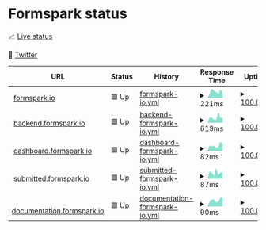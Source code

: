 # Formspark status

📈 [Live status](https://status.formspark.io)

📣 [Twitter](https://twitter.com/formsparkapp)

<!--start: status pages-->
<!-- This summary is generated by Upptime (https://github.com/upptime/upptime) -->
<!-- Do not edit this manually, your changes will be overwritten -->
<!-- prettier-ignore -->
| URL | Status | History | Response Time | Uptime |
| --- | ------ | ------- | ------------- | ------ |
| <img alt="" src="https://icons.duckduckgo.com/ip3/formspark.io.ico" height="13"> [formspark.io](https://formspark.io) | 🟩 Up | [formspark-io.yml](https://github.com/formspark/status/commits/HEAD/history/formspark-io.yml) | <details><summary><img alt="Response time graph" src="./graphs/formspark-io/response-time-week.png" height="20"> 221ms</summary><br><a href="https://status.formspark.io/history/formspark-io"><img alt="Response time 163" src="https://img.shields.io/endpoint?url=https%3A%2F%2Fraw.githubusercontent.com%2Fformspark%2Fstatus%2FHEAD%2Fapi%2Fformspark-io%2Fresponse-time.json"></a><br><a href="https://status.formspark.io/history/formspark-io"><img alt="24-hour response time 45" src="https://img.shields.io/endpoint?url=https%3A%2F%2Fraw.githubusercontent.com%2Fformspark%2Fstatus%2FHEAD%2Fapi%2Fformspark-io%2Fresponse-time-day.json"></a><br><a href="https://status.formspark.io/history/formspark-io"><img alt="7-day response time 221" src="https://img.shields.io/endpoint?url=https%3A%2F%2Fraw.githubusercontent.com%2Fformspark%2Fstatus%2FHEAD%2Fapi%2Fformspark-io%2Fresponse-time-week.json"></a><br><a href="https://status.formspark.io/history/formspark-io"><img alt="30-day response time 193" src="https://img.shields.io/endpoint?url=https%3A%2F%2Fraw.githubusercontent.com%2Fformspark%2Fstatus%2FHEAD%2Fapi%2Fformspark-io%2Fresponse-time-month.json"></a><br><a href="https://status.formspark.io/history/formspark-io"><img alt="1-year response time 168" src="https://img.shields.io/endpoint?url=https%3A%2F%2Fraw.githubusercontent.com%2Fformspark%2Fstatus%2FHEAD%2Fapi%2Fformspark-io%2Fresponse-time-year.json"></a></details> | <details><summary><a href="https://status.formspark.io/history/formspark-io">100.00%</a></summary><a href="https://status.formspark.io/history/formspark-io"><img alt="All-time uptime 100.00%" src="https://img.shields.io/endpoint?url=https%3A%2F%2Fraw.githubusercontent.com%2Fformspark%2Fstatus%2FHEAD%2Fapi%2Fformspark-io%2Fuptime.json"></a><br><a href="https://status.formspark.io/history/formspark-io"><img alt="24-hour uptime 100.00%" src="https://img.shields.io/endpoint?url=https%3A%2F%2Fraw.githubusercontent.com%2Fformspark%2Fstatus%2FHEAD%2Fapi%2Fformspark-io%2Fuptime-day.json"></a><br><a href="https://status.formspark.io/history/formspark-io"><img alt="7-day uptime 100.00%" src="https://img.shields.io/endpoint?url=https%3A%2F%2Fraw.githubusercontent.com%2Fformspark%2Fstatus%2FHEAD%2Fapi%2Fformspark-io%2Fuptime-week.json"></a><br><a href="https://status.formspark.io/history/formspark-io"><img alt="30-day uptime 100.00%" src="https://img.shields.io/endpoint?url=https%3A%2F%2Fraw.githubusercontent.com%2Fformspark%2Fstatus%2FHEAD%2Fapi%2Fformspark-io%2Fuptime-month.json"></a><br><a href="https://status.formspark.io/history/formspark-io"><img alt="1-year uptime 100.00%" src="https://img.shields.io/endpoint?url=https%3A%2F%2Fraw.githubusercontent.com%2Fformspark%2Fstatus%2FHEAD%2Fapi%2Fformspark-io%2Fuptime-year.json"></a></details>
| <img alt="" src="https://icons.duckduckgo.com/ip3/backend.formspark.io.ico" height="13"> [backend.formspark.io](https://backend.formspark.io) | 🟩 Up | [backend-formspark-io.yml](https://github.com/formspark/status/commits/HEAD/history/backend-formspark-io.yml) | <details><summary><img alt="Response time graph" src="./graphs/backend-formspark-io/response-time-week.png" height="20"> 619ms</summary><br><a href="https://status.formspark.io/history/backend-formspark-io"><img alt="Response time 505" src="https://img.shields.io/endpoint?url=https%3A%2F%2Fraw.githubusercontent.com%2Fformspark%2Fstatus%2FHEAD%2Fapi%2Fbackend-formspark-io%2Fresponse-time.json"></a><br><a href="https://status.formspark.io/history/backend-formspark-io"><img alt="24-hour response time 634" src="https://img.shields.io/endpoint?url=https%3A%2F%2Fraw.githubusercontent.com%2Fformspark%2Fstatus%2FHEAD%2Fapi%2Fbackend-formspark-io%2Fresponse-time-day.json"></a><br><a href="https://status.formspark.io/history/backend-formspark-io"><img alt="7-day response time 619" src="https://img.shields.io/endpoint?url=https%3A%2F%2Fraw.githubusercontent.com%2Fformspark%2Fstatus%2FHEAD%2Fapi%2Fbackend-formspark-io%2Fresponse-time-week.json"></a><br><a href="https://status.formspark.io/history/backend-formspark-io"><img alt="30-day response time 463" src="https://img.shields.io/endpoint?url=https%3A%2F%2Fraw.githubusercontent.com%2Fformspark%2Fstatus%2FHEAD%2Fapi%2Fbackend-formspark-io%2Fresponse-time-month.json"></a><br><a href="https://status.formspark.io/history/backend-formspark-io"><img alt="1-year response time 523" src="https://img.shields.io/endpoint?url=https%3A%2F%2Fraw.githubusercontent.com%2Fformspark%2Fstatus%2FHEAD%2Fapi%2Fbackend-formspark-io%2Fresponse-time-year.json"></a></details> | <details><summary><a href="https://status.formspark.io/history/backend-formspark-io">100.00%</a></summary><a href="https://status.formspark.io/history/backend-formspark-io"><img alt="All-time uptime 100.00%" src="https://img.shields.io/endpoint?url=https%3A%2F%2Fraw.githubusercontent.com%2Fformspark%2Fstatus%2FHEAD%2Fapi%2Fbackend-formspark-io%2Fuptime.json"></a><br><a href="https://status.formspark.io/history/backend-formspark-io"><img alt="24-hour uptime 100.00%" src="https://img.shields.io/endpoint?url=https%3A%2F%2Fraw.githubusercontent.com%2Fformspark%2Fstatus%2FHEAD%2Fapi%2Fbackend-formspark-io%2Fuptime-day.json"></a><br><a href="https://status.formspark.io/history/backend-formspark-io"><img alt="7-day uptime 100.00%" src="https://img.shields.io/endpoint?url=https%3A%2F%2Fraw.githubusercontent.com%2Fformspark%2Fstatus%2FHEAD%2Fapi%2Fbackend-formspark-io%2Fuptime-week.json"></a><br><a href="https://status.formspark.io/history/backend-formspark-io"><img alt="30-day uptime 100.00%" src="https://img.shields.io/endpoint?url=https%3A%2F%2Fraw.githubusercontent.com%2Fformspark%2Fstatus%2FHEAD%2Fapi%2Fbackend-formspark-io%2Fuptime-month.json"></a><br><a href="https://status.formspark.io/history/backend-formspark-io"><img alt="1-year uptime 100.00%" src="https://img.shields.io/endpoint?url=https%3A%2F%2Fraw.githubusercontent.com%2Fformspark%2Fstatus%2FHEAD%2Fapi%2Fbackend-formspark-io%2Fuptime-year.json"></a></details>
| <img alt="" src="https://icons.duckduckgo.com/ip3/dashboard.formspark.io.ico" height="13"> [dashboard.formspark.io](https://dashboard.formspark.io) | 🟩 Up | [dashboard-formspark-io.yml](https://github.com/formspark/status/commits/HEAD/history/dashboard-formspark-io.yml) | <details><summary><img alt="Response time graph" src="./graphs/dashboard-formspark-io/response-time-week.png" height="20"> 82ms</summary><br><a href="https://status.formspark.io/history/dashboard-formspark-io"><img alt="Response time 161" src="https://img.shields.io/endpoint?url=https%3A%2F%2Fraw.githubusercontent.com%2Fformspark%2Fstatus%2FHEAD%2Fapi%2Fdashboard-formspark-io%2Fresponse-time.json"></a><br><a href="https://status.formspark.io/history/dashboard-formspark-io"><img alt="24-hour response time 52" src="https://img.shields.io/endpoint?url=https%3A%2F%2Fraw.githubusercontent.com%2Fformspark%2Fstatus%2FHEAD%2Fapi%2Fdashboard-formspark-io%2Fresponse-time-day.json"></a><br><a href="https://status.formspark.io/history/dashboard-formspark-io"><img alt="7-day response time 82" src="https://img.shields.io/endpoint?url=https%3A%2F%2Fraw.githubusercontent.com%2Fformspark%2Fstatus%2FHEAD%2Fapi%2Fdashboard-formspark-io%2Fresponse-time-week.json"></a><br><a href="https://status.formspark.io/history/dashboard-formspark-io"><img alt="30-day response time 142" src="https://img.shields.io/endpoint?url=https%3A%2F%2Fraw.githubusercontent.com%2Fformspark%2Fstatus%2FHEAD%2Fapi%2Fdashboard-formspark-io%2Fresponse-time-month.json"></a><br><a href="https://status.formspark.io/history/dashboard-formspark-io"><img alt="1-year response time 169" src="https://img.shields.io/endpoint?url=https%3A%2F%2Fraw.githubusercontent.com%2Fformspark%2Fstatus%2FHEAD%2Fapi%2Fdashboard-formspark-io%2Fresponse-time-year.json"></a></details> | <details><summary><a href="https://status.formspark.io/history/dashboard-formspark-io">100.00%</a></summary><a href="https://status.formspark.io/history/dashboard-formspark-io"><img alt="All-time uptime 100.00%" src="https://img.shields.io/endpoint?url=https%3A%2F%2Fraw.githubusercontent.com%2Fformspark%2Fstatus%2FHEAD%2Fapi%2Fdashboard-formspark-io%2Fuptime.json"></a><br><a href="https://status.formspark.io/history/dashboard-formspark-io"><img alt="24-hour uptime 100.00%" src="https://img.shields.io/endpoint?url=https%3A%2F%2Fraw.githubusercontent.com%2Fformspark%2Fstatus%2FHEAD%2Fapi%2Fdashboard-formspark-io%2Fuptime-day.json"></a><br><a href="https://status.formspark.io/history/dashboard-formspark-io"><img alt="7-day uptime 100.00%" src="https://img.shields.io/endpoint?url=https%3A%2F%2Fraw.githubusercontent.com%2Fformspark%2Fstatus%2FHEAD%2Fapi%2Fdashboard-formspark-io%2Fuptime-week.json"></a><br><a href="https://status.formspark.io/history/dashboard-formspark-io"><img alt="30-day uptime 100.00%" src="https://img.shields.io/endpoint?url=https%3A%2F%2Fraw.githubusercontent.com%2Fformspark%2Fstatus%2FHEAD%2Fapi%2Fdashboard-formspark-io%2Fuptime-month.json"></a><br><a href="https://status.formspark.io/history/dashboard-formspark-io"><img alt="1-year uptime 100.00%" src="https://img.shields.io/endpoint?url=https%3A%2F%2Fraw.githubusercontent.com%2Fformspark%2Fstatus%2FHEAD%2Fapi%2Fdashboard-formspark-io%2Fuptime-year.json"></a></details>
| <img alt="" src="https://icons.duckduckgo.com/ip3/submitted.formspark.io.ico" height="13"> [submitted.formspark.io](https://submitted.formspark.io) | 🟩 Up | [submitted-formspark-io.yml](https://github.com/formspark/status/commits/HEAD/history/submitted-formspark-io.yml) | <details><summary><img alt="Response time graph" src="./graphs/submitted-formspark-io/response-time-week.png" height="20"> 87ms</summary><br><a href="https://status.formspark.io/history/submitted-formspark-io"><img alt="Response time 165" src="https://img.shields.io/endpoint?url=https%3A%2F%2Fraw.githubusercontent.com%2Fformspark%2Fstatus%2FHEAD%2Fapi%2Fsubmitted-formspark-io%2Fresponse-time.json"></a><br><a href="https://status.formspark.io/history/submitted-formspark-io"><img alt="24-hour response time 46" src="https://img.shields.io/endpoint?url=https%3A%2F%2Fraw.githubusercontent.com%2Fformspark%2Fstatus%2FHEAD%2Fapi%2Fsubmitted-formspark-io%2Fresponse-time-day.json"></a><br><a href="https://status.formspark.io/history/submitted-formspark-io"><img alt="7-day response time 87" src="https://img.shields.io/endpoint?url=https%3A%2F%2Fraw.githubusercontent.com%2Fformspark%2Fstatus%2FHEAD%2Fapi%2Fsubmitted-formspark-io%2Fresponse-time-week.json"></a><br><a href="https://status.formspark.io/history/submitted-formspark-io"><img alt="30-day response time 131" src="https://img.shields.io/endpoint?url=https%3A%2F%2Fraw.githubusercontent.com%2Fformspark%2Fstatus%2FHEAD%2Fapi%2Fsubmitted-formspark-io%2Fresponse-time-month.json"></a><br><a href="https://status.formspark.io/history/submitted-formspark-io"><img alt="1-year response time 175" src="https://img.shields.io/endpoint?url=https%3A%2F%2Fraw.githubusercontent.com%2Fformspark%2Fstatus%2FHEAD%2Fapi%2Fsubmitted-formspark-io%2Fresponse-time-year.json"></a></details> | <details><summary><a href="https://status.formspark.io/history/submitted-formspark-io">100.00%</a></summary><a href="https://status.formspark.io/history/submitted-formspark-io"><img alt="All-time uptime 100.00%" src="https://img.shields.io/endpoint?url=https%3A%2F%2Fraw.githubusercontent.com%2Fformspark%2Fstatus%2FHEAD%2Fapi%2Fsubmitted-formspark-io%2Fuptime.json"></a><br><a href="https://status.formspark.io/history/submitted-formspark-io"><img alt="24-hour uptime 100.00%" src="https://img.shields.io/endpoint?url=https%3A%2F%2Fraw.githubusercontent.com%2Fformspark%2Fstatus%2FHEAD%2Fapi%2Fsubmitted-formspark-io%2Fuptime-day.json"></a><br><a href="https://status.formspark.io/history/submitted-formspark-io"><img alt="7-day uptime 100.00%" src="https://img.shields.io/endpoint?url=https%3A%2F%2Fraw.githubusercontent.com%2Fformspark%2Fstatus%2FHEAD%2Fapi%2Fsubmitted-formspark-io%2Fuptime-week.json"></a><br><a href="https://status.formspark.io/history/submitted-formspark-io"><img alt="30-day uptime 100.00%" src="https://img.shields.io/endpoint?url=https%3A%2F%2Fraw.githubusercontent.com%2Fformspark%2Fstatus%2FHEAD%2Fapi%2Fsubmitted-formspark-io%2Fuptime-month.json"></a><br><a href="https://status.formspark.io/history/submitted-formspark-io"><img alt="1-year uptime 100.00%" src="https://img.shields.io/endpoint?url=https%3A%2F%2Fraw.githubusercontent.com%2Fformspark%2Fstatus%2FHEAD%2Fapi%2Fsubmitted-formspark-io%2Fuptime-year.json"></a></details>
| <img alt="" src="https://icons.duckduckgo.com/ip3/documentation.formspark.io.ico" height="13"> [documentation.formspark.io](https://documentation.formspark.io) | 🟩 Up | [documentation-formspark-io.yml](https://github.com/formspark/status/commits/HEAD/history/documentation-formspark-io.yml) | <details><summary><img alt="Response time graph" src="./graphs/documentation-formspark-io/response-time-week.png" height="20"> 90ms</summary><br><a href="https://status.formspark.io/history/documentation-formspark-io"><img alt="Response time 163" src="https://img.shields.io/endpoint?url=https%3A%2F%2Fraw.githubusercontent.com%2Fformspark%2Fstatus%2FHEAD%2Fapi%2Fdocumentation-formspark-io%2Fresponse-time.json"></a><br><a href="https://status.formspark.io/history/documentation-formspark-io"><img alt="24-hour response time 144" src="https://img.shields.io/endpoint?url=https%3A%2F%2Fraw.githubusercontent.com%2Fformspark%2Fstatus%2FHEAD%2Fapi%2Fdocumentation-formspark-io%2Fresponse-time-day.json"></a><br><a href="https://status.formspark.io/history/documentation-formspark-io"><img alt="7-day response time 90" src="https://img.shields.io/endpoint?url=https%3A%2F%2Fraw.githubusercontent.com%2Fformspark%2Fstatus%2FHEAD%2Fapi%2Fdocumentation-formspark-io%2Fresponse-time-week.json"></a><br><a href="https://status.formspark.io/history/documentation-formspark-io"><img alt="30-day response time 143" src="https://img.shields.io/endpoint?url=https%3A%2F%2Fraw.githubusercontent.com%2Fformspark%2Fstatus%2FHEAD%2Fapi%2Fdocumentation-formspark-io%2Fresponse-time-month.json"></a><br><a href="https://status.formspark.io/history/documentation-formspark-io"><img alt="1-year response time 168" src="https://img.shields.io/endpoint?url=https%3A%2F%2Fraw.githubusercontent.com%2Fformspark%2Fstatus%2FHEAD%2Fapi%2Fdocumentation-formspark-io%2Fresponse-time-year.json"></a></details> | <details><summary><a href="https://status.formspark.io/history/documentation-formspark-io">100.00%</a></summary><a href="https://status.formspark.io/history/documentation-formspark-io"><img alt="All-time uptime 100.00%" src="https://img.shields.io/endpoint?url=https%3A%2F%2Fraw.githubusercontent.com%2Fformspark%2Fstatus%2FHEAD%2Fapi%2Fdocumentation-formspark-io%2Fuptime.json"></a><br><a href="https://status.formspark.io/history/documentation-formspark-io"><img alt="24-hour uptime 100.00%" src="https://img.shields.io/endpoint?url=https%3A%2F%2Fraw.githubusercontent.com%2Fformspark%2Fstatus%2FHEAD%2Fapi%2Fdocumentation-formspark-io%2Fuptime-day.json"></a><br><a href="https://status.formspark.io/history/documentation-formspark-io"><img alt="7-day uptime 100.00%" src="https://img.shields.io/endpoint?url=https%3A%2F%2Fraw.githubusercontent.com%2Fformspark%2Fstatus%2FHEAD%2Fapi%2Fdocumentation-formspark-io%2Fuptime-week.json"></a><br><a href="https://status.formspark.io/history/documentation-formspark-io"><img alt="30-day uptime 100.00%" src="https://img.shields.io/endpoint?url=https%3A%2F%2Fraw.githubusercontent.com%2Fformspark%2Fstatus%2FHEAD%2Fapi%2Fdocumentation-formspark-io%2Fuptime-month.json"></a><br><a href="https://status.formspark.io/history/documentation-formspark-io"><img alt="1-year uptime 100.00%" src="https://img.shields.io/endpoint?url=https%3A%2F%2Fraw.githubusercontent.com%2Fformspark%2Fstatus%2FHEAD%2Fapi%2Fdocumentation-formspark-io%2Fuptime-year.json"></a></details>

<!--end: status pages-->
